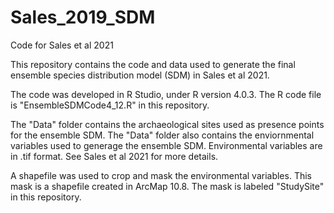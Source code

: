 # Sales_2019_SDM
Code for Sales et al 2021

This repository contains the code and data used to generate the final ensemble species distribution model (SDM) in Sales et al 2021. 

The code was developed in R Studio, under R version 4.0.3. The R code file is "EnsembleSDMCode4_12.R" in this repository. 

The "Data" folder contains the archaeological sites used as presence points for the ensemble SDM. 
The "Data" folder also contains the enviornmental variables used to generage the ensemble SDM. Environmental variables are in .tif format. See Sales et al 2021 for more details. 

A shapefile was used to crop and mask the environmental variables. This mask is a shapefile created in ArcMap 10.8. The mask is labeled "StudySite" in this repository. 
